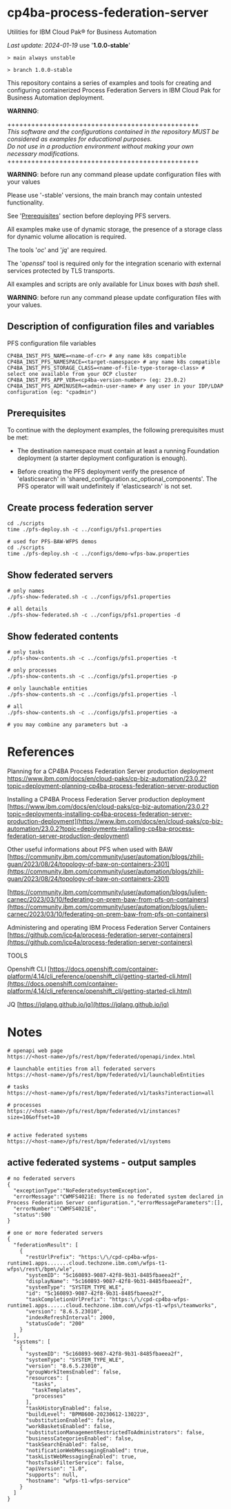 # cp4ba-process-federation-server

Utilities for IBM Cloud Pak® for Business Automation

<i>Last update: 2024-01-19</i> use '<b>1.0.0-stable</b>'

```
> main always unstable

> branch 1.0.0-stable
```

This repository contains a series of examples and tools for creating and configuring containerized Process Federation Servers in IBM Cloud Pak for Business Automation deployment.

<b>**WARNING**</b>:

++++++++++++++++++++++++++++++++++++++++++++++++
<br>
<i>
This software and the configurations contained in the repository MUST be considered as examples for educational purposes.
<br>
Do not use in a production environment without making your own necessary modifications.
</i>
<br>
++++++++++++++++++++++++++++++++++++++++++++++++


<b>WARNING</b>: before run any command please update configuration files with your values

Please use '-stable' versions, the main branch may contain untested functionality.

See '[Prerequisites](#Prerequisites)' section before deploying PFS servers.

All examples make use of dynamic storage, the presence of a storage class for dynamic volume allocation is required.

The tools '<i>oc</i>' and '<i>jq</i>' are required.

The '<i>openssl</i>' tool is required only for the integration scenario with external services protected by TLS transports.

All examples and scripts are only available for Linux boxes with <i>bash</i> shell.

<b>WARNING</b>: before run any command please update configuration files with your values.

## Description of configuration files and variables

PFS configuration file variables
```
CP4BA_INST_PFS_NAME=<name-of-cr> # any name k8s compatible
CP4BA_INST_PFS_NAMESPACE=<target-namespace> # any name k8s compatible
CP4BA_INST_PFS_STORAGE_CLASS=<name-of-file-type-storage-class> # select one available from your OCP cluster
CP4BA_INST_PFS_APP_VER=<cp4ba-version-number> (eg: 23.0.2)
CP4BA_INST_PFS_ADMINUSER=<admin-user-name> # any user in your IDP/LDAP configuration (eg: "cpadmin")
```

## Prerequisites

To continue with the deployment examples, the following prerequisites must be met:

- The destination namespace must contain at least a running Foundation deployment (a starter deployment configuration is enough).

- Before creating the PFS deployment verify the presence of 'elasticsearch' in 'shared_configuration.sc_optional_components'. The PFS operator will wait undefinitely if 'elasticsearch' is not set.

## Create process federation server

```
cd ./scripts
time ./pfs-deploy.sh -c ../configs/pfs1.properties

# used for PFS-BAW-WFPS demos
cd ./scripts
time ./pfs-deploy.sh -c ../configs/demo-wfps-baw.properties
```

## Show federated servers
```
# only names
./pfs-show-federated.sh -c ../configs/pfs1.properties

# all details
./pfs-show-federated.sh -c ../configs/pfs1.properties -d
```

## Show federated contents
```
# only tasks
./pfs-show-contents.sh -c ../configs/pfs1.properties -t

# only processes
./pfs-show-contents.sh -c ../configs/pfs1.properties -p

# only launchable entities
./pfs-show-contents.sh -c ../configs/pfs1.properties -l

# all
./pfs-show-contents.sh -c ../configs/pfs1.properties -a

# you may combine any parameters but -a
```

# References
Planning for a CP4BA Process Federation Server production deployment
https://www.ibm.com/docs/en/cloud-paks/cp-biz-automation/23.0.2?topic=deployment-planning-cp4ba-process-federation-server-production

Installing a CP4BA Process Federation Server production deployment
[https://www.ibm.com/docs/en/cloud-paks/cp-biz-automation/23.0.2?topic=deployments-installing-cp4ba-process-federation-server-production-deployment](https://www.ibm.com/docs/en/cloud-paks/cp-biz-automation/23.0.2?topic=deployments-installing-cp4ba-process-federation-server-production-deployment)

Other useful informations about PFS when used with BAW
[https://community.ibm.com/community/user/automation/blogs/zhili-guan/2023/08/24/topology-of-baw-on-containers-2301](https://community.ibm.com/community/user/automation/blogs/zhili-guan/2023/08/24/topology-of-baw-on-containers-2301)

[https://community.ibm.com/community/user/automation/blogs/julien-carnec/2023/03/10/federating-on-prem-baw-from-pfs-on-containers](https://community.ibm.com/community/user/automation/blogs/julien-carnec/2023/03/10/federating-on-prem-baw-from-pfs-on-containers)

Administering and operating IBM Process Federation Server Containers
[https://github.com/icp4a/process-federation-server-containers](https://github.com/icp4a/process-federation-server-containers)


TOOLS

Openshift CLI
[https://docs.openshift.com/container-platform/4.14/cli_reference/openshift_cli/getting-started-cli.html](https://docs.openshift.com/container-platform/4.14/cli_reference/openshift_cli/getting-started-cli.html)

JQ
[https://jqlang.github.io/jq](https://jqlang.github.io/jq)


# Notes
```
# openapi web page
https://<host-name>/pfs/rest/bpm/federated/openapi/index.html

# launchable entities from all federated servers
https://<host-name>/pfs/rest/bpm/federated/v1/launchableEntities

# tasks
https://<host-name>/pfs/rest/bpm/federated/v1/tasks?interaction=all

# processes
https://<host-name>/pfs/rest/bpm/federated/v1/instances?size=10&offset=10


# active federated systems
https://<host-name>/pfs/rest/bpm/federated/v1/systems
```

## active federated systems - output samples
```
# no federated servers
{
  "exceptionType":"NoFederatedsystemException",
  "errorMessage":"CWMFS4021E: There is no federated system declared in Process Federation Server configuration.","errorMessageParameters":[],
  "errorNumber":"CWMFS4021E",
  "status":500
}

# one or more federated servers
{
  "federationResult": [
    {
      "restUrlPrefix": "https:\/\/cpd-cp4ba-wfps-runtime1.apps.......cloud.techzone.ibm.com\/wfps-t1-wfps\/rest\/bpm\/wle",
      "systemID": "5c160893-9087-42f8-9b31-8485fbaeea2f",
      "displayName": "5c160893-9087-42f8-9b31-8485fbaeea2f",
      "systemType": "SYSTEM_TYPE_WLE",
      "id": "5c160893-9087-42f8-9b31-8485fbaeea2f",
      "taskCompletionUrlPrefix": "https:\/\/cpd-cp4ba-wfps-runtime1.apps......cloud.techzone.ibm.com\/wfps-t1-wfps\/teamworks",
      "version": "8.6.5.23010",
      "indexRefreshInterval": 2000,
      "statusCode": "200"
    }
  ],
  "systems": [
    {
      "systemID": "5c160893-9087-42f8-9b31-8485fbaeea2f",
      "systemType": "SYSTEM_TYPE_WLE",
      "version": "8.6.5.23010",
      "groupWorkItemsEnabled": false,
      "resources": [
        "tasks",
        "taskTemplates",
        "processes"
      ],
      "taskHistoryEnabled": false,
      "buildLevel": "BPM8600-20230612-130223",
      "substitutionEnabled": false,
      "workBasketsEnabled": false,
      "substitutionManagementRestrictedToAdministrators": false,
      "businessCategoriesEnabled": false,
      "taskSearchEnabled": false,
      "notificationWebMessagingEnabled": true,
      "taskListWebMessagingEnabled": true,
      "hostsTaskFilterService": false,
      "apiVersion": "1.0",
      "supports": null,
      "hostname": "wfps-t1-wfps-service"
    }
  ]
}

```
